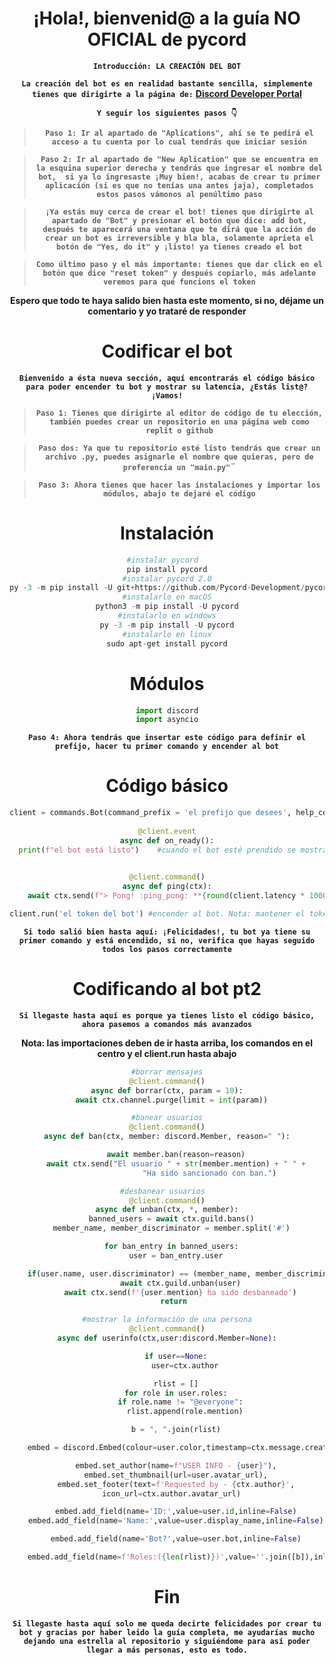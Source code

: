 <div align="center">
  <h1> ¡Hola!, bienvenid@ a la guía NO OFICIAL de pycord </h1>
  
  **```Introducción: LA CREACIÓN DEL BOT```**
  
  **```La creación del bot es en realidad bastante sencilla, simplemente tienes que dirigirte a la página de:```** **[Discord Developer Portal](https://discord.com/developers/docs/intro)** 
 
  **```Y seguir los siguientes pasos 👇```**
  
  >**```Paso 1: Ir al apartado de "Aplications", ahí se te pedirá el acceso a tu cuenta por lo cual tendrás que iniciar sesión```**
  
  
  >**```Paso 2: Ir al apartado de "New Aplication" que se encuentra en la esquina superior derecha y tendrás que ingresar el nombre del bot,  si ya lo ingresaste ¡Muy bien!, acabas de crear tu primer aplicación (si es que no tenías una antes jaja), completados estos pasos vámonos al penúltimo paso```**
  
  >**```¡Ya estás muy cerca de crear el bot! tienes que dirigirte al apartado de "Bot" y presionar el botón que dice: add bot, después te aparecerá una ventana que te dirá que la acción de crear un bot es irreversible y bla bla, solamente aprieta el botón de "Yes, do it" y ¡listo! ya tienes creado el bot```**
  
 > **```Como último paso y el más importante: tienes que dar click en el botón que dice "reset token" y después copiarlo, más adelante veremos para qué funcions el token```**
  
 **Espero que todo te haya salido bien hasta este momento, si no, déjame un comentario y yo trataré de responder**
  
  <div align="center">
    <h1> Codificar el bot </h1>
    
**```Bienvenido a ésta nueva sección, aquí encontrarás el código básico para poder encender tu bot y mostrar su latencia, ¿Estás list@? ¡Vamos!```**

> **```Paso 1: Tienes que dirigirte al editor de código de tu elección, también puedes crear un repositorio en una página web como replit o github```**
    
    
> **```Paso dos: Ya que tu repositorio esté listo tendrás que crear un archivo .py, puedes asignarle el nombre que quieras, pero de preferencia un "main.py"```¨**
    
    
> **```Paso 3: Ahora tienes que hacer las instalaciones y importar los módulos, abajo te dejaré el código```**
    
<div align="center">
  <h1> Instalación </h1>
    
```py
#instalar pycord  
pip install pycord
#instalar pycord 2.0
py -3 -m pip install -U git+https://github.com/Pycord-Development/pycord
#instalarlo en macOS
python3 -m pip install -U pycord
#instalarlo en windows
py -3 -m pip install -U pycord
#instalarlo en linux
sudo apt-get install pycord
```

<div align="center">
  <h1> Módulos </h1>

```py
import discord
import asyncio
```
  
 **```Paso 4: Ahora tendrás que insertar este código para definir el prefijo, hacer tu primer comando y encender al bot```**
  
  <div align="center">
    <h1> Código básico </h1>
  
```py
client = commands.Bot(command_prefix = 'el prefijo que desees', help_command = None) #definiendo el prefijo
    
@client.event
async def on_ready():
  print(f"el bot está listo")    #cuando el bot esté prendido se mostrará en consola
    
```
  
```py  
@client.command()
async def ping(ctx):
    await ctx.send(f"> Pong! :ping_pong: **{round(client.latency * 1000)}**ms") #comando para mostrar la latencia
```
 
```py
client.run('el token del bot') #encender al bot. Nota: mantener el token secreto es muy importante ya que es la llave para poder configuar al bot así que no se lo compartas a NADIE a menos que sea de mucha confianza, si el token se llega a filtrar resetealo, solo tendrás que ingresar el nuevo token en client.run('token')
```  
  
**```Si todo salió bien hasta aquí: ¡Felicidades!, tu bot ya tiene su primer comando y está encendido, si no, verifica que hayas seguido todos los pasos correctamente```**
    
<div align="center">
  <h1> Codificando al bot pt2 </h2>
  
 **```Si llegaste hasta aquí es porque ya tienes listo el código básico, ahora pasemos a comandos más avanzados```**
  
  **Nota: las importaciones deben de ir hasta arriba, los comandos en el centro y el client.run hasta abajo**
  
```py
#borrar mensajes
@client.command()
async def borrar(ctx, param = 10):
  await ctx.channel.purge(limit = int(param))
```  

```py  
#banear usuarios
@client.command()
async def ban(ctx, member: discord.Member, reason=" "):

    await member.ban(reason=reason)
    await ctx.send("El usuario " + str(member.mention) + " " +
                   "Ha sido sancionado con ban.")
```  
  
```py  
#desbanear usuarios  
@client.command()
async def unban(ctx, *, member):
  banned_users = await ctx.guild.bans()
  member_name, member_discriminator = member.split('#')

  for ban_entry in banned_users:
    user = ban_entry.user

    if(user.name, user.discriminator) == (member_name, member_discriminator):
      await ctx.guild.unban(user)
      await ctx.send(f'{user.mention} ha sido desbaneado')
      return   
```
  
```py
#mostrar la información de una persona
@client.command()
async def userinfo(ctx,user:discord.Member=None):

    if user==None:
        user=ctx.author

    rlist = []
    for role in user.roles:
      if role.name != "@everyone":
        rlist.append(role.mention)

    b = ", ".join(rlist)

    embed = discord.Embed(colour=user.color,timestamp=ctx.message.created_at)

    embed.set_author(name=f"USER INFO - {user}"),
    embed.set_thumbnail(url=user.avatar_url),
    embed.set_footer(text=f'Requested by - {ctx.author}',
  icon_url=ctx.author.avatar_url)

    embed.add_field(name='ID:',value=user.id,inline=False)
    embed.add_field(name='Name:',value=user.display_name,inline=False)

    embed.add_field(name='Bot?',value=user.bot,inline=False)

    embed.add_field(name=f'Roles:({len(rlist)})',value=''.join([b]),inline=False)
```
  
<div align="center">
  <h1> Fin </h1>

**```Si llegaste hasta aquí solo me queda decirte felicidades por crear tu bot y gracias por haber leido la guía completa, me ayudarías mucho dejando una estrella al repositorio y siguiéndome para así poder llegar a más personas, esto es todo.```**
